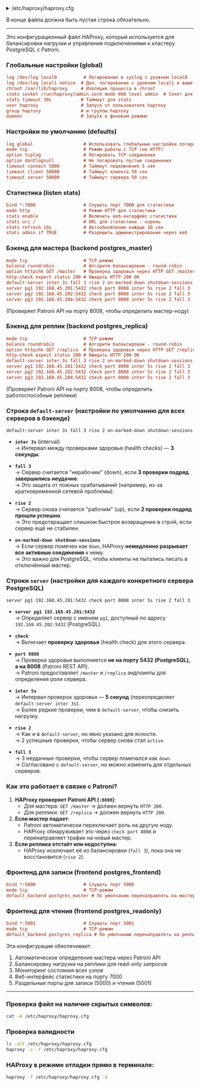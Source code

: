 <details>
<summary>/etc/haproxy/haproxy.cfg</summary>

```cfg
global
    log /dev/log local0
    log /dev/log local1 notice
    chroot /var/lib/haproxy
    stats socket /run/haproxy/admin.sock mode 660 level admin
    stats timeout 30s
    user haproxy
    group haproxy
    daemon

defaults
    log global
    mode tcp
    option tcplog
    option dontlognull
    timeout connect 5000
    timeout client 50000
    timeout server 50000

listen stats
    bind *:7000
    mode http
    stats enable
    stats uri /
    stats refresh 10s
    stats admin if TRUE

backend postgres_master
    mode tcp
    balance roundrobin
    option httpchk GET /master
    http-check expect status 200
    default-server inter 3s fall 3 rise 2 on-marked-down shutdown-sessions
    server pg1 192.168.45.201:5432 check port 8008 inter 5s rise 2 fall 3
    server pg2 192.168.45.202:5432 check port 8008 inter 5s rise 2 fall 3
    server pg3 192.168.45.204:5432 check port 8008 inter 5s rise 2 fall 3

backend postgres_replica
    mode tcp
    balance roundrobin
    option httpchk GET /replica
    http-check expect status 200
    default-server inter 3s fall 3 rise 2 on-marked-down shutdown-sessions
    server pg1 192.168.45.201:5432 check port 8008 inter 5s rise 2 fall 3
    server pg2 192.168.45.202:5432 check port 8008 inter 5s rise 2 fall 3
    server pg3 192.168.45.204:5432 check port 8008 inter 5s rise 2 fall 3

frontend postgres_frontend
    bind *:5000
    mode tcp
    default_backend postgres_master

frontend postgres_readonly
    bind *:5001
    mode tcp
    default_backend postgres_replica

```
</details>

В конце файла должна быть пустая строка обязательно.

--------------
Это конфигурационный файл HAProxy, который используется для балансировки нагрузки и управления подключениями к кластеру PostgreSQL с Patroni.

### Глобальные настройки (global)
```cfg
log /dev/log local0          # Логирование в syslog с уровнем local0
log /dev/log local1 notice  # Доп. логирование с уровнем local1 и выше notice
chroot /var/lib/haproxy     # Изоляция процесса в chroot
stats socket /run/haproxy/admin.sock mode 660 level admin  # Сокет для управления
stats timeout 30s           # Таймаут для stats
user haproxy                # Запуск от пользователя haproxy
group haproxy               # и группы haproxy
daemon                      # Запуск в фоновом режиме
```

### Настройки по умолчанию (defaults)
```cfg
log global                   # Использовать глобальные настройки логирования
mode tcp                     # Режим работы с TCP (не HTTP)
option tcplog                # Логировать TCP-соединения
option dontlognull           # Не логировать пустые соединения
timeout connect 5000         # Таймаут подключения 5 сек
timeout client 50000         # Таймаут клиента 50 сек
timeout server 50000         # Таймаут сервера 50 сек
```

### Статистика (listen stats)
```cfg
bind *:7000                  # Слушать порт 7000 для статистики
mode http                    # Режим HTTP для статистики
stats enable                 # Включить веб-интерфейс статистики
stats uri /                  # URL для статистики - корень
stats refresh 10s            # Автообновление каждые 10 сек
stats admin if TRUE          # Разрешить администрирование через веб
```

### Бэкенд для мастера (backend postgres_master)
```cfg
mode tcp                     # TCP-режим
balance roundrobin           # Алгоритм балансировки - round-robin
option httpchk GET /master   # Проверка здоровья через HTTP GET /master
http-check expect status 200 # Ожидать HTTP 200 OK
default-server inter 3s fall 3 rise 2 on-marked-down shutdown-sessions
server pg1 192.168.45.201:5432 check port 8008 inter 5s rise 2 fall 3
server pg2 192.168.45.202:5432 check port 8008 inter 5s rise 2 fall 3
server pg3 192.168.45.204:5432 check port 8008 inter 5s rise 2 fall 3
```
(Проверяет Patroni API на порту 8008, чтобы определить мастер-ноду)

### Бэкенд для реплик (backend postgres_replica)
```cfg
mode tcp                     # TCP-режим
balance roundrobin           # Алгоритм балансировки - round-robin
option httpchk GET /replica  # Проверка здоровья через HTTP GET /replica
http-check expect status 200 # Ожидать HTTP 200 OK
default-server inter 3s fall 3 rise 2 on-marked-down shutdown-sessions
server pg1 192.168.45.201:5432 check port 8008 inter 5s rise 2 fall 3
server pg2 192.168.45.202:5432 check port 8008 inter 5s rise 2 fall 3
server pg3 192.168.45.204:5432 check port 8008 inter 5s rise 2 fall 3
```
(Проверяет Patroni API на порту 8008, чтобы определить работоспособные реплики)


### **Строка `default-server` (настройки по умолчанию для всех серверов в бэкенде)**
```plaintext
default-server inter 3s fall 3 rise 2 on-marked-down shutdown-sessions
```
- **`inter 3s`** (interval)  
  → Интервал между проверками здоровья (health checks) — **3 секунды**.
  
- **`fall 3`**  
  → Сервер считается "нерабочим" (down), если **3 проверки подряд завершились неудачно**.  
  → Это защита от ложных срабатываний (например, из-за кратковременной сетевой проблемы).

- **`rise 2`**  
  → Сервер снова считается "рабочим" (up), если **2 проверки подряд прошли успешно**.  
  → Это предотвращает слишком быстрое возвращение в строй, если сервер ещё не стабилен.

- **`on-marked-down shutdown-sessions`**  
  → Если сервер помечен как `down`, HAProxy **немедленно разрывает все активные соединения** к нему.  
  → Это важно для PostgreSQL, чтобы клиенты не пытались писать в отключённый мастер.



### **Строки `server` (настройки для каждого конкретного сервера PostgreSQL)**
```plaintext
server pg1 192.168.45.201:5432 check port 8008 inter 5s rise 2 fall 3
```
- **`server pg1 192.168.45.201:5432`**  
  → Определяет сервер с именем `pg1`, доступный по адресу `192.168.45.201:5432` (PostgreSQL).

- **`check`**  
  → Включает **проверку здоровья** (health check) для этого сервера.

- **`port 8008`**  
  → Проверка здоровья выполняется **не на порту 5432 (PostgreSQL), а на 8008** (Patroni REST API).  
  → Patroni предоставляет `/master` и `/replica` эндпоинты для определения роли сервера.

- **`inter 5s`**  
  → Интервал проверок здоровья — **5 секунд** (переопределяет `default-server inter 3s`).  
  → Более редкие проверки, чем в `default-server`, чтобы снизить нагрузку.

- **`rise 2`**  
  → Как и в `default-server`, но явно указано для ясности.  
  → 2 успешные проверки, чтобы сервер снова стал `active`.

- **`fall 3`**  
  → 3 неудачные проверки, чтобы сервер помечался как `down`.  
  → Согласовано с `default-server`, но можно изменить для отдельных серверов.


### **Как это работает в связке с Patroni?**
1. **HAProxy проверяет Patroni API (`:8008`)**:
   - Для мастера: `GET /master` → должен вернуть `HTTP 200`.
   - Для реплики: `GET /replica` → должен вернуть `HTTP 200`.
2. **Если мастер падает**:
   - Patroni автоматически переключает роль на другую ноду.
   - HAProxy обнаруживает это через `check port 8008` и перенаправляет трафик на новый мастер.
3. **Если реплика отстаёт или недоступна**:
   - HAProxy исключает её из балансировки (`fall 3`), пока она не восстановится (`rise 2`).


### Фронтенд для записи (frontend postgres_frontend)
```cfg
bind *:5000                  # Слушать порт 5000
mode tcp                     # TCP-режим
default_backend postgres_master # По умолчанию перенаправлять на мастер-бэкенд
```

### Фронтенд для чтения (frontend postgres_readonly)
```cfg
bind *:5001                  # Слушать порт 5001
mode tcp                     # TCP-режим
default_backend postgres_replica # По умолчанию перенаправлять на реплика-бэкенд
```

Эта конфигурация обеспечивает:
1. Автоматическое определение мастера через Patroni API
2. Балансировку нагрузки на реплики для read-only запросов
3. Мониторинг состояния всех узлов
4. Веб-интерфейс статистики на порту 7000
5. Раздельные порты для записи (5000) и чтения (5001)


--------------

### Проверка файл на наличие скрытых символов:
```bash
cat -A /etc/haproxy/haproxy.cfg
```
### Проверка валидности
```bash
ls -alF /etc/haproxy/haproxy.cfg
haproxy -c -f /etc/haproxy/haproxy.cfg
```
### HAProxy в режиме отладки прямо в терминале:
```bash
haproxy -f /etc/haproxy/haproxy.cfg -d
```

